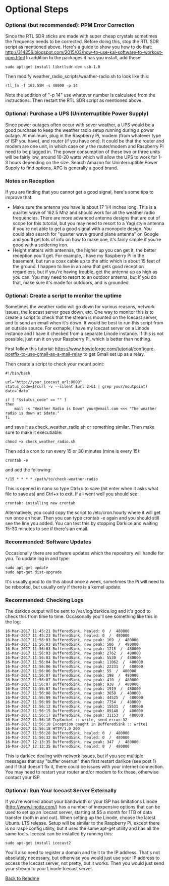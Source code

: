 # Optional Steps

### Optional (but recommended): PPM Error Correction

Since the RTL SDR sticks are made with super cheap crystals sometimes the frequency needs to be corrected. Before doing this, stop the RTL SDR script as mentioned above.  Here's a guide to show you how to do that: http://314256.blogspot.com/2015/03/how-to-use-kal-software-to-workout-ppm.html  In addition to the packages it has you install, add these:

    sudo apt-get install librtlsdr-dev usb-1.0

Then modify weather_radio_scripts/weather-radio.sh to look like this:

    rtl_fm -f 162.55M -s 48000 -p 14

Note the addition of "-p 14" use whatever number is calculated from the instructions.  Then restart the RTL SDR script as mentioned above.

### Optional: Purchase a UPS (Uninterruptible Power Supply)

Since power outages often occur with sever weather, a UPS would be a good purchase to keep the weather radio setup running during a power outage.  At minimum, plug in the Raspberry Pi, modem (from whatever type of ISP you have),  and router (if you have one).  It could be that the router and modem are one unit, in which case only the router/modem and Raspberry Pi need to be plugged in.  The power consumption of these two or three units will be fairly low, around 10-20 watts which will allow the UPS to work for 1-3 hours depending on the size.  Search Amazon for Uninterruptible Power Supply to find options, APC is generally a good brand.

### Notes on Reception

If you are finding that you cannot get a good signal, here's some tips to improve that. 

* Make sure the antenna you have is about 17 1/4 inches long.  This is a quarter wave of 162.5 Mhz and should work for all the weather radio frequencies.  There are more advanced antenna designs that are out of scope for this tutorial, but you may need to resort to a Yagi style antenna if you're not able to get a good signal with a monopole design.  You could also search for "quarter wave ground plane antenna" on Google and you'll get lots of info on how to make one, it's fairly simple if you're good with a soldering iron.
* Height matters with antennas, the higher up you can get it, the better reception you'll get.  For example, I have my Raspberry Pi in the basement, but run a coax cable up to the attic which is about 15 feet of the ground.  I happen to live in an area that gets good reception regardless, but if you're having trouble, get the antenna up as high as you can.  You may need to resort to an outdoor antenna, but if you do that, make sure it's made for outdoors, and is grounded.

### Optional: Create a script to monitor the uptime

Sometimes the weather radio will go down for various reasons, network issues, the Icecast server goes down, etc.  One way to monitor this is to create a script to check that the stream is mounted on the Icecast server, and to send an email when it's down.  It would be best to run this script from an outside source.  For exmaple, I have my Icecast server on a Linode instance and I have it checked from a separate Linode instance.  If this is not possible, just run it on your Raspberry Pi, which is better than nothing.

First follow this tutorial:  https://www.howtoforge.com/tutorial/configure-postfix-to-use-gmail-as-a-mail-relay to get Gmail set up as a relay.

Then create a script to check your mount point:

    #!/bin/bash
    
    url="http://your_icecast_url:8000"
    status_code=$(curl -v --silent $url 2>&1 | grep your/moutpoint)
    date=`date`

    if [ "$status_code" == "" ]
    then
        mail -s "Weather Radio is Down" your@email.com <<< "The weather radio is down at $date."
    fi

and save it as check_weather_radio.sh or something similar.  Then make sure to make it executiable:

    chmod +x check_weather_radio.sh

Then add a cron to run every 15 or 30 minutes (mine is every 15):

    crontab -e

and add the following:

    */15 * * * * /path/to/check-weather-radio

This is opened in nano so type Ctrl+o to save (hit enter when it asks what file to save as) and Ctrl+x to exit.  If all went well you should see:

    crontab: installing new crontab

Alternatively, you could copy the script to /etc/cron.hourly where it will get run once an hour.  Then you can type crontab -e again and you should still see the line you added.  You can test this by stopping Darkice and waiting 15-30 minutes to see if there's an email.

### Recommended: Software Updates

Occasionally there are software updates which the repository will handle for you.  To update log in and type:

    sudo apt-get update
    sudo apt-get dist-upgrade

It's usually good to do this about once a week, sometimes the Pi will need to be rebooted, but usually only if there is a kernel update.

### Recommended: Checking Logs

The darkice output will be sent to /var/log/darkice.log and it's good to check this from time to time.  Occasonally you'll see something like this in the log:


    16-Mar-2017 11:45:21 BufferedSink, healed: 0  /  480000
    16-Mar-2017 11:45:23 BufferedSink, healed: 0  /  480000
    16-Mar-2017 11:56:03 BufferedSink, new peak: 169  /  480000
    16-Mar-2017 11:56:03 BufferedSink, new peak: 506  /  480000
    16-Mar-2017 11:56:03 BufferedSink, new peak: 1215  /  480000
    16-Mar-2017 11:56:03 BufferedSink, new peak: 2762  /  480000
    16-Mar-2017 11:56:03 BufferedSink, new peak: 5530  /  480000
    16-Mar-2017 11:56:04 BufferedSink, new peak: 11062  /  480000
    16-Mar-2017 11:56:06 BufferedSink, new peak: 22231  /  480000
    16-Mar-2017 11:56:06 BufferedSink, new peak: 55  /  480000
    16-Mar-2017 11:56:07 BufferedSink, new peak: 198  /  480000
    16-Mar-2017 11:56:07 BufferedSink, new peak: 410  /  480000
    16-Mar-2017 11:56:07 BufferedSink, new peak: 938  /  480000
    16-Mar-2017 11:56:07 BufferedSink, new peak: 1919  /  480000
    16-Mar-2017 11:56:08 BufferedSink, new peak: 3858  /  480000
    16-Mar-2017 11:56:09 BufferedSink, new peak: 44525  /  480000
    16-Mar-2017 11:56:09 BufferedSink, new peak: 7754  /  480000
    16-Mar-2017 11:56:12 BufferedSink, new peak: 15531  /  480000
    16-Mar-2017 11:56:15 BufferedSink, new peak: 89148  /  480000
    16-Mar-2017 11:56:17 BufferedSink, new peak: 31153  /  480000
    16-Mar-2017 11:56:18 TcpSocket :: write, send error 32
    16-Mar-2017 11:56:18 Exception caught in BufferedSink :: write1
    16-Mar-2017 11:56:18 HTTP/1.0 200
    16-Mar-2017 11:56:28 BufferedSink, healed: 0  /  480000
    16-Mar-2017 11:56:32 BufferedSink, healed: 0  /  480000
    16-Mar-2017 12:13:35 BufferedSink, new peak: 347  /  480000
    16-Mar-2017 12:13:35 BufferedSink, healed: 0  /  480000

This is darkice dealing with network issues, but if you see multiple messages that say "buffer overrun" then first restart darikce (see post 1) and if that doesn't fix it, there could be issues with your internet connection.  You may need to restart your router and/or modem to fix these, otherwise contact your ISP.

### Optional: Run Your Icecast Server Externally

If you're worried about your bandwidth or your ISP has limitations Linode (http://www.linode.com/) has a number of inexpensive options that can be used to set up an Icecast server, starting at $5 a month for 1TB of data transfer (both in and out).  When setting up the Linode, choose the latest Ubuntu LTS release.  Setup will be similar to the Raspberry Pi, except there is no raspi-config utility, but it uses the same apt-get utility and has all the same tools.  Icecast can be installed by running this:

    sudo apt-get install icecast2

You'll also need to register a domain and tie it to the IP address. That's not absolutely necessary, but otherwise you would just use your IP address to access the Icecast server, not pretty, but it works.  Then you would just send your stream to your Linode Icecast server.

[Back to Readme](README.md)
